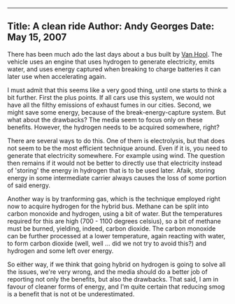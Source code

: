 -----
Title:  A clean ride
Author: Andy Georges
Date: May 15, 2007
----







There has been much ado the last days about a bus built by [Van
Hool](http://www.vanhool.be/). The vehicle uses an engine that uses
hydrogen to generate electricity, emits water, and uses energy captured
when breaking to charge batteries it can later use when accelerating
again.


I must admit that this seems like a very good thing, until one starts to
think a bit further. First the plus points. If all cars use this system,
we would not have all the filthy emissions of exhaust fumes in our
cities. Second, we might save some energy, because of the
break-energy-capture system. But what about the drawbacks? The media
seem to focus only on these benefits. However, the hydrogen needs to be
acquired somewhere, right?


There are several ways to do this. One of them is electrolysis, but that
does not seem to be the most efficient technique around. Even if it is,
you need to generate that electricity somewhere. For example using wind.
The question then remains if it would not be better to directly use that
electricity instead of 'storing' the energy in hydrogen that is to be
used later. Afaik, storing energy in some intermediate carrier always
causes the loss of some portion of said energy.


Another way is by tranforming gas, which is the technique employed right
now to acquire hydrogen for the hybrid bus. Methane can be split into
carbon monoxide and hydrogen, using a bit of water. But the temperatures
required for this are high (700 - 1100 degrees celsius), so a bit of
methane must be burned, yielding, indeed, carbon dioxide. The carbon
monoxide can be further processed at a lower temperature, again reacting
with water, to form carbon dioxide (well, well ... did we not try to
avoid this?) and hydrogen and some left over energy.


So either way, if we think that going hybrid on hydrogen is going to
solve all the issues, we're very wrong, and the media should do a better
job of reporting not only the benefits, but also the drawbacks. That
said, I am in favour of cleaner forms of energy, and I'm quite certain
that reducing smog is a benefit that is not ot be underestimated.





